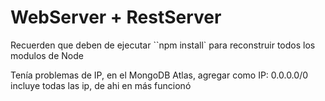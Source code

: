 # WebServer + RestServer

Recuerden que deben de ejecutar ``npm install` para reconstruir todos los modulos de Node


Tenía problemas de IP, en el MongoDB Atlas, agregar como IP: 0.0.0.0/0 incluye todas las ip, de ahi en más funcionó

